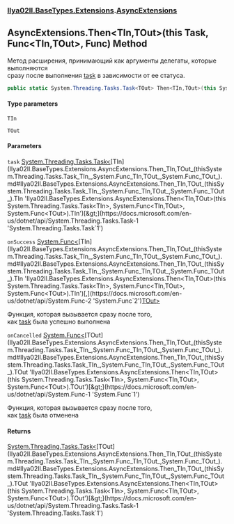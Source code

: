 ### [Ilya02Il.BaseTypes.Extensions](Ilya02Il.BaseTypes.Extensions.md 'Ilya02Il.BaseTypes.Extensions').[AsyncExtensions](Ilya02Il.BaseTypes.Extensions.AsyncExtensions.md 'Ilya02Il.BaseTypes.Extensions.AsyncExtensions')

## AsyncExtensions.Then<TIn,TOut>(this Task<TIn>, Func<TIn,TOut>, Func<TOut>) Method

Метод расширения, принимающий как аргументы делегаты, которые выполняются  
сразу после выполнения [task](Ilya02Il.BaseTypes.Extensions.AsyncExtensions.Then_TIn,TOut_(thisSystem.Threading.Tasks.Task_TIn_,System.Func_TIn,TOut_,System.Func_TOut_).md#Ilya02Il.BaseTypes.Extensions.AsyncExtensions.Then_TIn,TOut_(thisSystem.Threading.Tasks.Task_TIn_,System.Func_TIn,TOut_,System.Func_TOut_).task 'Ilya02Il.BaseTypes.Extensions.AsyncExtensions.Then<TIn,TOut>(this System.Threading.Tasks.Task<TIn>, System.Func<TIn,TOut>, System.Func<TOut>).task') в зависимости от ее статуса.

```csharp
public static System.Threading.Tasks.Task<TOut> Then<TIn,TOut>(this System.Threading.Tasks.Task<TIn> task, System.Func<TIn,TOut> onSuccess, System.Func<TOut> onCancelled=null);
```
#### Type parameters

<a name='Ilya02Il.BaseTypes.Extensions.AsyncExtensions.Then_TIn,TOut_(thisSystem.Threading.Tasks.Task_TIn_,System.Func_TIn,TOut_,System.Func_TOut_).TIn'></a>

`TIn`

<a name='Ilya02Il.BaseTypes.Extensions.AsyncExtensions.Then_TIn,TOut_(thisSystem.Threading.Tasks.Task_TIn_,System.Func_TIn,TOut_,System.Func_TOut_).TOut'></a>

`TOut`
#### Parameters

<a name='Ilya02Il.BaseTypes.Extensions.AsyncExtensions.Then_TIn,TOut_(thisSystem.Threading.Tasks.Task_TIn_,System.Func_TIn,TOut_,System.Func_TOut_).task'></a>

`task` [System.Threading.Tasks.Task&lt;](https://docs.microsoft.com/en-us/dotnet/api/System.Threading.Tasks.Task-1 'System.Threading.Tasks.Task`1')[TIn](Ilya02Il.BaseTypes.Extensions.AsyncExtensions.Then_TIn,TOut_(thisSystem.Threading.Tasks.Task_TIn_,System.Func_TIn,TOut_,System.Func_TOut_).md#Ilya02Il.BaseTypes.Extensions.AsyncExtensions.Then_TIn,TOut_(thisSystem.Threading.Tasks.Task_TIn_,System.Func_TIn,TOut_,System.Func_TOut_).TIn 'Ilya02Il.BaseTypes.Extensions.AsyncExtensions.Then<TIn,TOut>(this System.Threading.Tasks.Task<TIn>, System.Func<TIn,TOut>, System.Func<TOut>).TIn')[&gt;](https://docs.microsoft.com/en-us/dotnet/api/System.Threading.Tasks.Task-1 'System.Threading.Tasks.Task`1')

<a name='Ilya02Il.BaseTypes.Extensions.AsyncExtensions.Then_TIn,TOut_(thisSystem.Threading.Tasks.Task_TIn_,System.Func_TIn,TOut_,System.Func_TOut_).onSuccess'></a>

`onSuccess` [System.Func&lt;](https://docs.microsoft.com/en-us/dotnet/api/System.Func-2 'System.Func`2')[TIn](Ilya02Il.BaseTypes.Extensions.AsyncExtensions.Then_TIn,TOut_(thisSystem.Threading.Tasks.Task_TIn_,System.Func_TIn,TOut_,System.Func_TOut_).md#Ilya02Il.BaseTypes.Extensions.AsyncExtensions.Then_TIn,TOut_(thisSystem.Threading.Tasks.Task_TIn_,System.Func_TIn,TOut_,System.Func_TOut_).TIn 'Ilya02Il.BaseTypes.Extensions.AsyncExtensions.Then<TIn,TOut>(this System.Threading.Tasks.Task<TIn>, System.Func<TIn,TOut>, System.Func<TOut>).TIn')[,](https://docs.microsoft.com/en-us/dotnet/api/System.Func-2 'System.Func`2')[TOut](Ilya02Il.BaseTypes.Extensions.AsyncExtensions.Then_TIn,TOut_(thisSystem.Threading.Tasks.Task_TIn_,System.Func_TIn,TOut_,System.Func_TOut_).md#Ilya02Il.BaseTypes.Extensions.AsyncExtensions.Then_TIn,TOut_(thisSystem.Threading.Tasks.Task_TIn_,System.Func_TIn,TOut_,System.Func_TOut_).TOut 'Ilya02Il.BaseTypes.Extensions.AsyncExtensions.Then<TIn,TOut>(this System.Threading.Tasks.Task<TIn>, System.Func<TIn,TOut>, System.Func<TOut>).TOut')[&gt;](https://docs.microsoft.com/en-us/dotnet/api/System.Func-2 'System.Func`2')

Функция, которая вызывается сразу после того,  
как [task](Ilya02Il.BaseTypes.Extensions.AsyncExtensions.Then_TIn,TOut_(thisSystem.Threading.Tasks.Task_TIn_,System.Func_TIn,TOut_,System.Func_TOut_).md#Ilya02Il.BaseTypes.Extensions.AsyncExtensions.Then_TIn,TOut_(thisSystem.Threading.Tasks.Task_TIn_,System.Func_TIn,TOut_,System.Func_TOut_).task 'Ilya02Il.BaseTypes.Extensions.AsyncExtensions.Then<TIn,TOut>(this System.Threading.Tasks.Task<TIn>, System.Func<TIn,TOut>, System.Func<TOut>).task') была успешно выполнена

<a name='Ilya02Il.BaseTypes.Extensions.AsyncExtensions.Then_TIn,TOut_(thisSystem.Threading.Tasks.Task_TIn_,System.Func_TIn,TOut_,System.Func_TOut_).onCancelled'></a>

`onCancelled` [System.Func&lt;](https://docs.microsoft.com/en-us/dotnet/api/System.Func-1 'System.Func`1')[TOut](Ilya02Il.BaseTypes.Extensions.AsyncExtensions.Then_TIn,TOut_(thisSystem.Threading.Tasks.Task_TIn_,System.Func_TIn,TOut_,System.Func_TOut_).md#Ilya02Il.BaseTypes.Extensions.AsyncExtensions.Then_TIn,TOut_(thisSystem.Threading.Tasks.Task_TIn_,System.Func_TIn,TOut_,System.Func_TOut_).TOut 'Ilya02Il.BaseTypes.Extensions.AsyncExtensions.Then<TIn,TOut>(this System.Threading.Tasks.Task<TIn>, System.Func<TIn,TOut>, System.Func<TOut>).TOut')[&gt;](https://docs.microsoft.com/en-us/dotnet/api/System.Func-1 'System.Func`1')

Функция, которая вызывается сразу после того,  
как [task](Ilya02Il.BaseTypes.Extensions.AsyncExtensions.Then_TIn,TOut_(thisSystem.Threading.Tasks.Task_TIn_,System.Func_TIn,TOut_,System.Func_TOut_).md#Ilya02Il.BaseTypes.Extensions.AsyncExtensions.Then_TIn,TOut_(thisSystem.Threading.Tasks.Task_TIn_,System.Func_TIn,TOut_,System.Func_TOut_).task 'Ilya02Il.BaseTypes.Extensions.AsyncExtensions.Then<TIn,TOut>(this System.Threading.Tasks.Task<TIn>, System.Func<TIn,TOut>, System.Func<TOut>).task') была отменена

#### Returns
[System.Threading.Tasks.Task&lt;](https://docs.microsoft.com/en-us/dotnet/api/System.Threading.Tasks.Task-1 'System.Threading.Tasks.Task`1')[TOut](Ilya02Il.BaseTypes.Extensions.AsyncExtensions.Then_TIn,TOut_(thisSystem.Threading.Tasks.Task_TIn_,System.Func_TIn,TOut_,System.Func_TOut_).md#Ilya02Il.BaseTypes.Extensions.AsyncExtensions.Then_TIn,TOut_(thisSystem.Threading.Tasks.Task_TIn_,System.Func_TIn,TOut_,System.Func_TOut_).TOut 'Ilya02Il.BaseTypes.Extensions.AsyncExtensions.Then<TIn,TOut>(this System.Threading.Tasks.Task<TIn>, System.Func<TIn,TOut>, System.Func<TOut>).TOut')[&gt;](https://docs.microsoft.com/en-us/dotnet/api/System.Threading.Tasks.Task-1 'System.Threading.Tasks.Task`1')